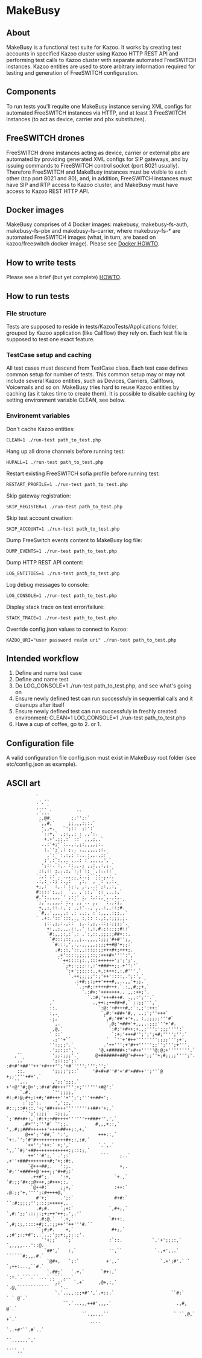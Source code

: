 # MakeBusy

## About

MakeBusy is a functional test suite for Kazoo. It works by creating test accounts in specified Kazoo cluster using Kazoo HTTP REST API and
performing test calls to Kazoo cluster with separate automated FreeSWITCH instances. Kazoo entities are used to store arbitrary information
required for testing and generation of FreeSWITCH configuration.

## Components

To run tests you'll requite one MakeBusy instance serving XML configs for automated FreeSWITCH instances via HTTP, and at least 3
FreeSWITCH instances (to act as device, carrier and pbx substitutes).

## FreeSWITCH drones

FreeSWITCH drone instances acting as device, carrier or external pbx are automated by providing generated XML configs for SIP gateways,
and by issuing commands to FreeSWITCH control socket (port 8021 usually). Therefore FreeSWITCH and MakeBusy instances must be visible
to each other (tcp port 8021 and 80), and, in addition, FreeSWITCH instances must have SIP and RTP access to Kazoo cluster, and MakeBusy
must have access to Kazoo REST HTTP API.

## Docker images

MakeBusy comprises of 4 Docker images: makebusy, makebusy-fs-auth, makebusy-fs-pbx and makebusy-fs-carrier, where makebusy-fs-* are
automated FreeSWITCH images (what, in turn, are based on kazoo/freeswitch docker image). Please see [Docker HOWTO](docker/README.md).

## How to write tests

Please see a brief (but yet complete) [HOWTO](doc/HOWTO.md).

## How to run tests

### File structure

Tests are supposed to reside in tests/KazooTests/Applications folder, grouped by Kazoo application (like Callflow) they rely on.
Each test file is supposed to test one exact feature.

### TestCase setup and caching

All test cases must descend from TestCase class. Each test case defines common setup for number of tests.
This common setup may or may not include several Kazoo entities, such as Devices,
Carriers, Callflows, Voicemails and so on. MakeBusy tries hard to reuse Kazoo entities by caching (as it takes time to create them).
It is possible to disable caching by setting environment variable CLEAN, see below.

### Environemt variables

Don't cache Kazoo entities:
```
CLEAN=1 ./run-test path_to_test.php
```

Hang up all drone channels before running test:
```
HUPALL=1 ./run-test path_to_test.php
```

Restart existing FreeSWITCH sofia profile before running test:
```
RESTART_PROFILE=1 ./run-test path_to_test.php
```

Skip gateway registration:
```
SKIP_REGISTER=1 ./run-test path_to_test.php
```

Skip test account creation:
```
SKIP_ACCOUNT=1 ./run-test path_to_test.php
```

Dump FreeSwitch events content to MakeBusy log file:
```
DUMP_EVENTS=1 ./run-test path_to_test.php
```

Dump HTTP REST API content:
```
LOG_ENTITIES=1 ./run-test path_to_test.php
```

Log debug messages to console:
```
LOG_CONSOLE=1 ./run-test path_to_test.php
```

Display stack trace on test error/failure:
```
STACK_TRACE=1 ./run-test path_to_test.php
```

Override config.json values to connect to Kazoo:
```
KAZOO_URI="user password realm uri" ./run-test path_to_test.php
```

## Intended workflow

1. Define and name test case
2. Define and name test
3. Do LOG_CONSOLE=1 ./run-test path_to_test.php, and see what's going on
4. Ensure newly defined test can run successfuly in sequential calls and it cleanups after itself
5. Ensure newly defined test can run successfuly in freshly created environment: CLEAN=1 LOG_CONSOLE=1 ./run-test path_to_test.php
6. Have a cup of coffee, go to 2. or 1.

## Configuration file

A valid configuration file config.json must exist in MakeBusy root folder (see etc/config.json as example).

## ASCII art
```
           `                                                                        
           .'.``                                                                    
           ,...`                                                                    
           .'...`         ``                                                        
            ;,@#.       ;;'';:`                                                     
            `,,#,`     ;;,,,:;:.`                                                   
             ',,+.   `';::  ;:':`                                                   
             `::+,` ,;:,,; : ,,':.                                                  
              +.+'.;;,:` ::` ,,,;,.`                                                
             ..:'+;'`:..,:,;:,,,,;:.                                                
              :,'';`,: ;.. .,,,,,,;:.                                               
               ,':``:,:,;`:.,.:,,.,;:`                                              
              ;',:`:,,. ,,.: :`,,,,,',`                                             
             ';::.`:,.`::,,.; ,,:,,:,;.`                                            
            ;:,:: ;,.,;,`:.:`:; `,:..::`                                            
           `;,: ;:`.`.,,.,`;.,;``::.,,;,`                                           
           .:,: .:;`:.,:```,:,` ,``:`,,:.                                           
           +;,:`  :,.:`:;:,`,:,..:`;:,,:,`                                          
           #;:::';,,:  `,, ,`;:,``;: ,,,:,`                                         
           #,':,,,,,`' ;::' ;, :,:;,`,.,:,.                                         
           `;,',,,,,: :.,`,,`.. ,,  `:,,:;,`                                        
            +,,;,::.:,`;`,,:'..,`,,.:,,::;#.                                        
            `#,.',,,,,: ,; .,;, :`:,,,,:;;,,`                                       
           ` .+:.'::`:::,., :,:: :.,:,:;;;,;.                                       
              ;::,;,:.,::` ;,.:,;,.::;:;;;;'.                                       
               +:,,;,,,.::,.' :,:,#.;:;;;;#::`                                      
               `#:,,;:,:`,: .`:,::,;;;;;##+::.                                      
                `#:::;::,,,;..,,,,:;;;'#+#'';,                                      
                 `#:::,',:,.,,,,,;;;;++#@'+;;:`                                     
                  .#;;:,';:,,:::;:;;+++#+;+++;.                                     
                   .+'::::;;;;;::;:+++#+'''':',`                                    
                   ``++::::;:.,:::++++++';';';'.                                    
                     `;+;:;;;::,:'+###++;;.+'':'`                                   
                      `:+';;;;::.,+,:+++:,:,#''',`                                  
                       `.++;;;;;':;'++'::::,.';:',`                                 
                         .:+#;;:;++'+++#,,..,,'+;;.`                                
                          `.;+#;:++++#+++.`.:,,#;;+,`                               
                            `.:#+:'+++++++.. ,,:++;'.                               
                              `.:#;'+++#++#. .,,:';''.`                             
                ,`              .,++:;++##+#,` ::;;''',`                            
                ::.               `:@:'+#+++#,:`:,;':++:`                           
                :,.                `,#:'+##+'#,, ..;';''+++`                        
                .;,`                `,#;'##'+'+,, :,;;;;;'''#`                      
                 `,.                 `,@;'+##+'+,,,,:;;;'''+'#.                     
                 ,@,`                 `:#;'+#++;+.,;''';';;;'''':`                  
                ` ::`                  `:+;'+++#'';';';+#;'''';'';`                 
                 .;''+``             `  `''+'#++'''''''';;;;''';+',                 
                '':;;;'.`           .'++''';+'#++''''';;'';''';+'''.                
                .';;:;:',`        '@.+#####+:'+#++'''''@;@;+''''''''.`              
   ,``           ';;:;;;'.`      @+######+##@'+#+++';;''+;#;;;;'''';'.              
    ..`          ';::;;';:`      :#+#'+##''++'+#+++'';'+#`'''';''';'';`             
    ::.          ';;;;';::`     '#+#+#''#'+'#'+##++'';''`@ +;;''''+#+',`            
   ``,..         ,';;';;;,`     +'+@''#;@+';:#+#'##+++''':+;''''''+#@':`            
     `.#.        `'';;;;,`       #:;#:@;#+;:+#;'##+++''+'';';'''++##+';.            
      :`:;':.     ',';;,`        #::;::#+::.'+;'##+++++''''''''++##+'+;,`           
      ``';';;;;`  :;;;,`        `;'##+#+:,`:#:+;+##++++''''''++###+'',',`           
      .#+'';'''#` `';;.          #,,,+;:,` ',,#;;###++++++'++++##++;:,+,`           
       @++';''##,` ':',           +++::,` `+:.`';'#'#+++++++++++#+;:,:#,`           
       `++'';'++:` +;',`          `.`,.`  ',,``#;'+##++++++++++++:;:::;,`           
        ++'''#';,` .';:`           ```    ;..` .+''+###++++++++#;'+;:#:.            
        `@+++##;.   ':;.                  +,.  `#;''+###++@'+++;;'#+#;:`            
         .++#';.`   ':+,                `+.,`   `#:;;'#+:;@+++,;#+++;:.             
         `@++#:`    ;;+,`               :++:`    .@:;;'+,'''';:#++++@,`             
           #'+;`    .';:`               #+#:`   ``:#:;;;;'';:::;+++++,.             
           .#;#.    `;+:`             `,#+;,`     `,#:';;':::::;+;++'++;.',.'`      
           `.#:@.`  `.+,`             `#++:.       `,#;:;,::::+#;:,:;;++''++'''#.`` 
           ``;#;#.    +,`              #+;,`         ,;#';:;+#';,.`.,;';;+;,;::;'.  
             `'+;;`   `;`             :`::.           `,'+';;;:,`    `,,,,,...'::@. 
              `##',`   :,`            '',``            `.,+',,.`      ``````#;,,.#.`
               `@#+,   `;:`          +',.`               `.+';#'.` `  `;++:...,``#.`
               `.##;`   `.+.`      `#+:,`                  `:+.`.```.``...`..```,..`
                ``,;'`   `.+`     ,@+,:,`                   `.@,````````````  ` '.. 
                  `.`..,,:;;+#'',`.+::.`                     ``#:`         ` ` @`.` 
                     ``.`...,,++#',,,.`                        .,#,           @`.`  
                            ``.,,.,.``                        ` ``,@,`       +`.`   
                               ````                               `..+#'``.#`..`    
                                                                    ``......`.`     
                                                                      ````..`       
```

